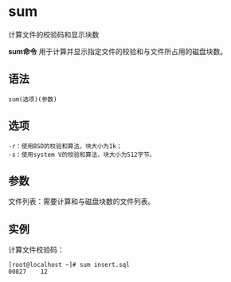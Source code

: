 sum
===

计算文件的校验码和显示块数


**sum命令** 用于计算并显示指定文件的校验和与文件所占用的磁盘块数。

##  语法

```
sum(选项)(参数)
```

##  选项

```
-r：使用BSD的校验和算法，块大小为1k；
-s：使用system V的校验和算法，块大小为512字节。
```

##  参数

文件列表：需要计算和与磁盘块数的文件列表。

##  实例

计算文件校验码：

```
[root@localhost ~]# sum insert.sql
00827    12
```


